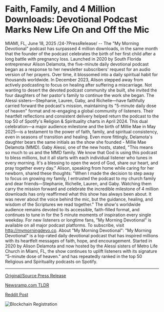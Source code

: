 # Faith, Family, and 4 Million Downloads: Devotional Podcast Marks New Life On and Off the Mic

MIAMI, FL, June 18, 2025 /24-7PressRelease/ -- The "My Morning Devotional" podcast has surpassed 4 million downloads, in the same month that the founder of the podcast celebrates the birth of her first child after a long battle with pregnancy loss.   Launched in 2020 by South Florida entrepreneur Alison Delamota, the five-minute daily devotional podcast began as a response to her newsletter subscribers' request for an audio version of her prayers. Over time, it blossomed into a daily spiritual habit for thousands worldwide.  In December 2023, Alison stepped away from actively podcasting to focus on healing after suffering a miscarriage. Not wanting to desert the devoted podcast community she built, she invited the four daughters of her pastor's family to continue the work she began.  The Alessi sisters—Stephanie, Lauren, Gaby, and Richelle—have faithfully carried forward the podcast's mission, maintaining its "5-minute daily dose of heaven" format and re-engaging a global community of listeners. Their heartfelt reflections and consistent delivery helped return the podcast to the top 50 of Spotify's Religion & Spirituality charts in April 2024.  This dual celebration—a major audience milestone and the birth of Millie Mae in May 2025—is a testament to the power of faith, family, and spiritual consistency, even in seasons of transition and healing.  Even more fittingly, Delamota's daughter bears the same initials as the show she founded - Millie Mae Delamota (MMD).  Gaby Alessi, one of the new hosts, stated, "This means so much to us and the MMD family. We know that God is using this podcast to bless millions, but it all starts with each individual listener who tunes in every morning. It's a blessing to open the word of God, share our heart, and pray together every day."   Alison, speaking from home while caring for her newborn, shared these thoughts: "When I made the decision to step away to focus on growing my family, I entrusted the podcast to my church family and dear friends—Stephanie, Richelle, Lauren, and Gaby. Watching them carry the mission forward and celebrate the incredible milestone of 4 million downloads has only reaffirmed what this show has always been about. It was never about the voice behind the mic, but the guidance, healing, and wisdom of the Scriptures we read together."  The show's worldwide audience remains devoted to its accessible, faith-filled format, and continues to tune in for the 5 minute moments of inspiration every single weekday.   For new listeners or longtime fans, "My Morning Devotional" is available on all major podcast platforms. To subscribe, visit http://mymorningdevo.co.  About "My Morning Devotional":  "My Morning Devotional" is a top-rated daily devotional podcast that has inspired millions with its heartfelt messages of faith, hope, and encouragement. Started in 2020 by Alison Delamota and now hosted by the Alessi sisters of Metro Life Church in Miami, FL, the show continues to uplift listeners with its signature "5-minute dose of heaven." and has repeatedly ranked in the top 50 Religious and Spirituality podcasts on Spotify. 

---

[Original/Source Press Release](https://www.24-7pressrelease.com/press-release/523946/faith-family-and-4-million-downloads-devotional-podcast-marks-new-life-on-and-off-the-mic)
                    

[Newsramp.com TLDR](https://newsramp.com/curated-news/my-morning-devotional-podcast-hits-4m-downloads-amid-founder-s-joyful-milestone/4b6b8c74323a4c82776e41b6ffe5932a) 

 



[Reddit Post](https://www.reddit.com/r/newsramp/comments/1leb5ol/my_morning_devotional_podcast_hits_4m_downloads/) 



![Blockchain Registration](https://cdn.newsramp.app/24-7PressRelease/qrcode/256/18/navyMvG8.webp)